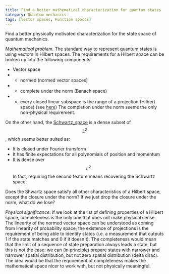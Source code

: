 ```yaml
---
title: Find a better mathematical characterization for quantum states
category: Quantum mechanics
tags: [Vector spaces, Function spaces]
---
```

Find a better physically motivated characterization for the state space of
quantum mechanics.

*Mathematical problem.* The standard way to represent quantum states is using
vectors in Hilbert spaces. The requirements for a Hilbert space can be broken up
into the following components:
* Vector space
* + normed (normed vector spaces)
* + complete under the norm (Banach space)
* + every closed linear subspace is the range of a projection (Hilbert space) (see [here](https://en.wikipedia.org/w/index.php?title=Banach_space#Characterizations_of_Hilbert_space_among_Banach_spaces))
The completion under the norm seems the only non-physical requirement.

On the other hand, the [Schwartz_space](https://en.wikipedia.org/wiki/Schwartz_space)
is a dense subset of $$L^2$$, which seems better suited as:
* It is closed under Fourier transform
* It has finite expectations for all polynomials of position and momentum
* It is dense over $$L^2$$
In fact, requiring the second feature means recovering the Schwartz space.

Does the Shwartz space satisfy all other characteristics of a Hilbert space,
except the closure under the norm? If we just drop the closure under the norm,
what do we lose?

*Physical significance.* If we look at the list of defining properties of a Hilbert space,
completeness is the only one that does not make physical sense. The linearity of
the normed vector space can be understood as coming from linearity of probability space;
the existence of projections is the requirement of being able to identify states
(i.e. a measurement that outputs 1 if the state matches and 0 if it doesn't).
The completeness would mean that the limit of a sequence of state preparation
always leads a state, but this is not the case: we can (in principle) prepare
states with narrower and narrower spatial distribution, but not zero spatial
distribution (delta dirac). The idea would be that the requirement of completeness makes the mathematical
space nicer to work with, but not physically meaningful.
